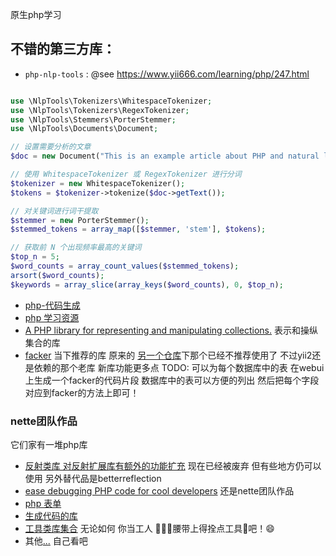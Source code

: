 
原生php学习

## 不错的第三方库：

-   `php-nlp-tools` :
@see https://www.yii666.com/learning/php/247.html
~~~php

use \NlpTools\Tokenizers\WhitespaceTokenizer;
use \NlpTools\Tokenizers\RegexTokenizer;
use \NlpTools\Stemmers\PorterStemmer;
use \NlpTools\Documents\Document;

// 设置需要分析的文章
$doc = new Document("This is an example article about PHP and natural language processing.");

// 使用 WhitespaceTokenizer 或 RegexTokenizer 进行分词
$tokenizer = new WhitespaceTokenizer();
$tokens = $tokenizer->tokenize($doc->getText());

// 对关键词进行词干提取
$stemmer = new PorterStemmer();
$stemmed_tokens = array_map([$stemmer, 'stem'], $tokens);

// 获取前 N 个出现频率最高的关键词
$top_n = 5;
$word_counts = array_count_values($stemmed_tokens);
arsort($word_counts);
$keywords = array_slice(array_keys($word_counts), 0, $top_n);

~~~

- [php-代码生成](https://github.com/nette/php-generator)
- [php 学习资源](http://www.hackingwithphp.com/)
- [A PHP library for representing and manipulating collections.](https://github.com/ramsey/collection)
    表示和操纵集合的库
- [facker](https://fakerphp.github.io/) 当下推荐的库 
  原来的 [另一个仓库](https://github.com/fzaninotto/Faker)下那个已经不推荐使用了 不过yii2还是依赖的那个老库
    新库功能更多点
    TODO: 可以为每个数据库中的表 在webui上生成一个facker的代码片段 数据库中的表可以方便的列出 然后把每个字段对应到facker的方法上即可！

### nette团队作品
它们家有一堆php库 
- [反射类库 对反射扩展库有额外的功能扩充](https://github.com/nette/reflection)
    现在已经被废弃 但有些地方仍可以使用 另外替代品是betterreflection
- [ease debugging PHP code for cool developers](https://github.com/nette/tracy)
    还是nette团队作品 
- [php 表单](https://github.com/nette/forms)
- [生成代码的库](https://github.com/nette/php-generator)
- [工具类库集合](https://github.com/nette/utils)
  无论如何 你当工人 👷‍♀️👷腰带上得拴点工具🔧吧！😄
- 其他[...](https://github.com/nette) 自己看吧
